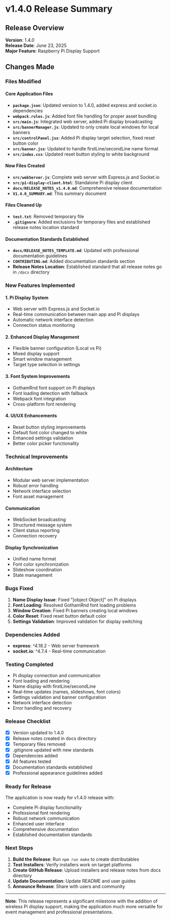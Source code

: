 # v1.4.0 Release Summary

## Release Overview
**Version**: 1.4.0  
**Release Date**: June 23, 2025  
**Major Feature**: Raspberry Pi Display Support

## Changes Made

### Files Modified

#### Core Application Files
- **`package.json`**: Updated version to 1.4.0, added express and socket.io dependencies
- **`webpack.rules.js`**: Added font file handling for proper asset bundling
- **`src/main.js`**: Integrated web server, added Pi display broadcasting
- **`src/bannerManager.js`**: Updated to only create local windows for local banners
- **`src/controlPanel.jsx`**: Added Pi display target selection, fixed reset button color
- **`src/banner.jsx`**: Updated to handle firstLine/secondLine name format
- **`src/index.css`**: Updated reset button styling to white background

#### New Files Created
- **`src/webServer.js`**: Complete web server with Express.js and Socket.io
- **`src/pi-display-client.html`**: Standalone Pi display client
- **`docs/RELEASE_NOTES_v1.4.0.md`**: Comprehensive release documentation
- **`V1.4.0_SUMMARY.md`**: This summary document

#### Files Cleaned Up
- **`test.txt`**: Removed temporary file
- **`.gitignore`**: Added exclusions for temporary files and established release notes location standard

#### Documentation Standards Established
- **`docs/RELEASE_NOTES_TEMPLATE.md`**: Updated with professional documentation guidelines
- **`CONTRIBUTING.md`**: Added documentation standards section
- **Release Notes Location**: Established standard that all release notes go in `/docs` directory

### New Features Implemented

#### 1. Pi Display System
- Web server with Express.js and Socket.io
- Real-time communication between main app and Pi displays
- Automatic network interface detection
- Connection status monitoring

#### 2. Enhanced Display Management
- Flexible banner configuration (Local vs Pi)
- Mixed display support
- Smart window management
- Target type selection in settings

#### 3. Font System Improvements
- GothamRnd font support on Pi displays
- Font loading detection with fallback
- Webpack font integration
- Cross-platform font rendering

#### 4. UI/UX Enhancements
- Reset button styling improvements
- Default font color changed to white
- Enhanced settings validation
- Better color picker functionality

### Technical Improvements

#### Architecture
- Modular web server implementation
- Robust error handling
- Network interface selection
- Font asset management

#### Communication
- WebSocket broadcasting
- Structured message system
- Client status reporting
- Connection recovery

#### Display Synchronization
- Unified name format
- Font color synchronization
- Slideshow coordination
- State management

### Bugs Fixed

1. **Name Display Issue**: Fixed "[object Object]" on Pi displays
2. **Font Loading**: Resolved GothamRnd font loading problems
3. **Window Creation**: Fixed Pi banners creating local windows
4. **Color Reset**: Fixed reset button default color
5. **Settings Validation**: Improved validation for display switching

### Dependencies Added

- **express**: ^4.18.2 - Web server framework
- **socket.io**: ^4.7.4 - Real-time communication

### Testing Completed

- Pi display connection and communication
- Font loading and rendering
- Name display with firstLine/secondLine
- Real-time updates (names, slideshows, font colors)
- Settings validation and banner configuration
- Network interface detection
- Error handling and recovery

### Release Checklist

- [x] Version updated to 1.4.0
- [x] Release notes created in docs directory
- [x] Temporary files removed
- [x] .gitignore updated with new standards
- [x] Dependencies added
- [x] All features tested
- [x] Documentation standards established
- [x] Professional appearance guidelines added

### Ready for Release

The application is now ready for v1.4.0 release with:
- Complete Pi display functionality
- Professional font rendering
- Robust network communication
- Enhanced user interface
- Comprehensive documentation
- Established documentation standards

### Next Steps

1. **Build the Release**: Run `npm run make` to create distributables
2. **Test Installers**: Verify installers work on target platforms
3. **Create GitHub Release**: Upload installers and release notes from docs directory
4. **Update Documentation**: Update README and user guides
5. **Announce Release**: Share with users and community

---

**Note**: This release represents a significant milestone with the addition of wireless Pi display support, making the application much more versatile for event management and professional presentations. 